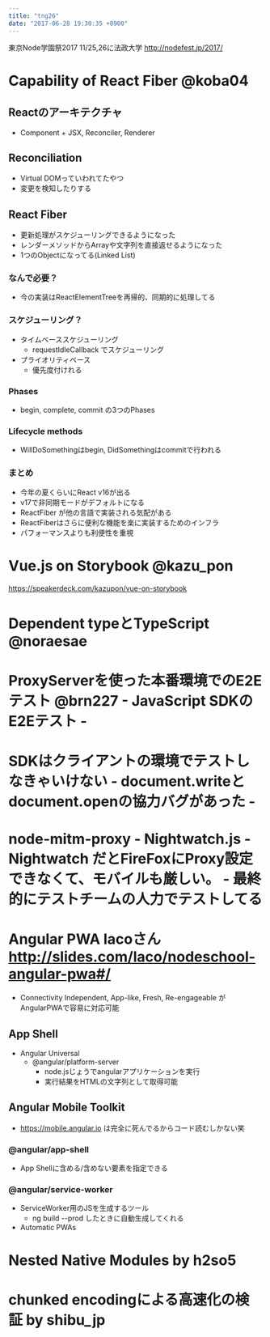 ```yaml
---
title: "tng26"
date: "2017-06-28 19:30:35 +0900"
---
```


東京Node学園祭2017 11/25,26に法政大学
http://nodefest.jp/2017/

# Capability of React Fiber @koba04
## Reactのアーキテクチャ
- Component + JSX, Reconciler, Renderer
## Reconciliation
- Virtual DOMっていわれてたやつ
- 変更を検知したりする
## React Fiber
- 更新処理がスケジューリングできるようになった
- レンダーメソッドからArrayや文字列を直接返せるようになった
- 1つのObjectになってる(Linked List)
### なんで必要？
- 今の実装はReactElementTreeを再帰的、同期的に処理してる
### スケジューリング？
- タイムベーススケジューリング
  - requestIdleCallback でスケジューリング
- プライオリティベース
  - 優先度付けれる
### Phases
- begin, complete, commit の3つのPhases
### Lifecycle methods
- WillDoSomethingはbegin, DidSomethingはcommitで行われる

### まとめ
- 今年の夏くらいにReact v16が出る
- v17で非同期モードがデフォルトになる
- ReactFiber が他の言語で実装される気配がある
- ReactFiberはさらに便利な機能を楽に実装するためのインフラ
- パフォーマンスよりも利便性を重視

# Vue.js on Storybook @kazu_pon
https://speakerdeck.com/kazupon/vue-on-storybook

# Dependent typeとTypeScript @noraesae

# ProxyServerを使った本番環境でのE2Eテスト @brn227 - JavaScript SDKのE2Eテスト -
# SDKはクライアントの環境でテストしなきゃいけない - document.writeとdocument.openの協力バグがあった -
# node-mitm-proxy - Nightwatch.js - Nightwatch だとFireFoxにProxy設定できなくて、モバイルも厳しい。 - 最終的にテストチームの人力でテストしてる

# Angular PWA lacoさん http://slides.com/laco/nodeschool-angular-pwa#/
- Connectivity Independent, App-like, Fresh, Re-engageable がAngularPWAで容易に対応可能
## App Shell
- Angular Universal
  - @angular/platform-server
    - node.jsじょうでangularアプリケーションを実行
    - 実行結果をHTMLの文字列として取得可能
## Angular Mobile Toolkit
- https://mobile.angular.io は完全に死んでるからコード読むしかない笑
### @angular/app-shell
- App Shellに含める/含めない要素を指定できる
### @angular/service-worker
- ServiceWorker用のJSを生成するツール
  - ng build --prod したときに自動生成してくれる
- Automatic PWAs

# Nested Native Modules by h2so5

# chunked encodingによる高速化の検証 by shibu_jp
